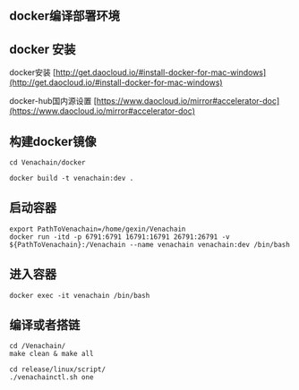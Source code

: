 
docker编译部署环境
------


## docker 安装

docker安装 [http://get.daocloud.io/#install-docker-for-mac-windows](http://get.daocloud.io/#install-docker-for-mac-windows)


docker-hub国内源设置 [https://www.daocloud.io/mirror#accelerator-doc](https://www.daocloud.io/mirror#accelerator-doc)

## 构建docker镜像

```shell
cd Venachain/docker

docker build -t venachain:dev .
```

## 启动容器

```shell
export PathToVenachain=/home/gexin/Venachain
docker run -itd -p 6791:6791 16791:16791 26791:26791 -v ${PathToVenachain}:/Venachain --name venachain venachain:dev /bin/bash
```

## 进入容器


```shell
docker exec -it venachain /bin/bash
```

## 编译或者搭链

```
cd /Venachain/
make clean & make all

cd release/linux/script/
./venachainctl.sh one
```